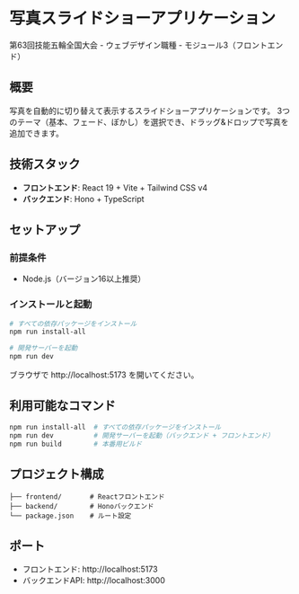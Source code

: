 # 写真スライドショーアプリケーション

第63回技能五輪全国大会 - ウェブデザイン職種 - モジュール3（フロントエンド）

## 概要

写真を自動的に切り替えて表示するスライドショーアプリケーションです。
3つのテーマ（基本、フェード、ぼかし）を選択でき、ドラッグ&ドロップで写真を追加できます。

## 技術スタック

- **フロントエンド**: React 19 + Vite + Tailwind CSS v4
- **バックエンド**: Hono + TypeScript

## セットアップ

### 前提条件
- Node.js（バージョン16以上推奨）

### インストールと起動

```bash
# すべての依存パッケージをインストール
npm run install-all

# 開発サーバーを起動
npm run dev
```

ブラウザで http://localhost:5173 を開いてください。

## 利用可能なコマンド

```bash
npm run install-all  # すべての依存パッケージをインストール
npm run dev          # 開発サーバーを起動（バックエンド + フロントエンド）
npm run build        # 本番用ビルド
```

## プロジェクト構成

```
├── frontend/       # Reactフロントエンド
├── backend/        # Honoバックエンド
└── package.json    # ルート設定
```

## ポート

- フロントエンド: http://localhost:5173
- バックエンドAPI: http://localhost:3000
